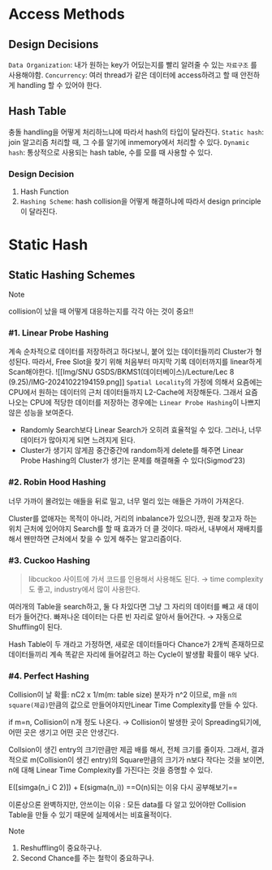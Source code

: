 # Access Methods
## Design Decisions
`Data Organization`: 내가 원하는 key가 어딨는지를 빨리 알려줄 수 있는 `자료구조` 를 사용해야함. 
`Concurrency`: 여러 thread가 같은 데이터에 access하려고 할 때 안전하게 handling 할 수 있어야 한다.
## Hash Table
충돌 handling을 어떻게 처리하느냐에 따라서 hash의 타입이 달라진다. 
`Static hash`: join 알고리즘 처리할 때, 그 수를 알기에 inmemory에서 처리할 수 있다. 
`Dynamic hash`: 통상적으로 사용되는 hash table, 수를 모를 때 사용할 수 있다. 
### Design Decision
1. Hash Function
2. `Hashing Scheme`: hash collision을 어떻게 해결하냐에 따라서 design principle이 달라진다. 

# Static Hash
## Static Hashing Schemes
> [!NOTE]
> collision이 났을 때 어떻게 대응하는지를 각각 아는 것이 중요!!
### #1. Linear Probe Hashing
계속 순차적으로 데이터를 저장하려고 하다보니, 붙어 있는 데이터들끼리 Cluster가 형성된다. 
따라서, Free Slot을 찾기 위해 처음부터 마지막 기록 데이터까지를 linear하게 Scan해야한다. 
![[Img/SNU GSDS/BKMS1(데이터베이스)/Lecture/Lec 8 (9.25)/IMG-20241022194159.png]]
`Spatial Locality`의 가정에 의해서 요즘에는 CPU에서 원하는 데이터의 근처 데이터들까지 L2-Cache에 저장해둔다. 그래서 요즘 나오는 CPU에 적당한 데이터를 저장하는 경우에는 `Linear Probe Hashing`이 나쁘지 않은 성능을 보여준다.
- Randomly Search보다 Linear Search가 오히려 효율적일 수 있다. 그러나, 너무 데이터가 많아지게 되면 느려지게 된다.
- Cluster가 생기지 않게끔 중간중간에 random하게 delete를 해주면 Linear Probe Hashing의 Cluster가 생기는 문제를 해결해줄 수 있다(Sigmod’23)
### #2. Robin Hood Hashing
너무 가까이 몰려있는 애들을 뒤로 밀고, 
너무 멀리 있는 애들은 가까이 가져온다. 

Cluster를 없애자는 목적이 아니라, 거리의 inbalance가 있으니깐, 원래 찾고자 하는 위치 근처에 있어야지 Search를 할 때 효과가 더 클 것이다. 
따라서, 내부에서 재배치를 해서 왠만하면 근처에서 찾을 수 있게 해주는 알고리즘이다. 
### #3. Cuckoo Hashing
> libcuckoo 사이트에 가서 코드를 인용해서 사용해도 된다. 
> → time complexity도 좋고, industry에서 많이 사용한다.

여러개의 Table을 search하고, 둘 다 차있다면 그냥 그 자리의 데이터를 빼고 새 데이터가 들어간다. 
빠져나온 데이터는 다른 빈 자리로 알아서 들어간다. 
→ 자동으로 Shuffling이 된다. 

Hash Table이 두 개라고 가정하면, 새로운 데이터들마다 Chance가 2개씩 존재하므로 데이터들끼리 계속 똑같은 자리에 들어갈려고 하는 Cycle이 발생활 확률이 매우 낮다. 
### #4. Perfect Hashing
Collision이 날 확률: nC2 x 1/m(m: table size)
분자가 n^2 이므로, m을 `n의 square(제곱)`만큼의 값으로 만들어야지만Linear Time Complexity를 만들 수 있다. 

if m=n, Collision이 n개 정도 나온다. 
→ Collision이 발생한 곳이 Spreading되기에, 어떤 곳은 생기고 어떤 곳은 안생긴다. 

Collsion이 생긴 entry의 크기만큼만 제곱 배를 해서, 전체 크기를 줄이자. 그래서, 결과적으로 m(Collision이 생긴 entry)의 Square만큼의 크기가 n보다 작다는 것을 보이면, n에 대해 Linear Time Complexity를 가진다는 것을 증명할 수 있다. 

E([simga(n_i C 2)]) + E(sigma(n_i))
==O(n)되는 이유 다시 공부해보기==

이론상으론 완벽하지만, 안쓰이는 이유
: 모든 data를 다 알고 있어야만 Collision Table을 만들 수 있기 때문에 실제에서는 비효율적이다. 

> [!NOTE]
> 1. Reshuffling이 중요하구나.
> 2. Second Chance를 주는 철학이 중요하구나. 













